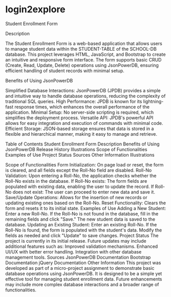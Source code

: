 # login2explore

Student Enrollment Form

Description

The Student Enrollment Form is a web-based application that allows users to manage student data within the STUDENT-TABLE of the SCHOOL-DB database. This project leverages HTML, JavaScript, and Bootstrap to create an intuitive and responsive form interface. The form supports basic CRUD (Create, Read, Update, Delete) operations using JsonPowerDB, ensuring efficient handling of student records with minimal setup.

Benefits of Using JsonPowerDB

Simplified Database Interactions: JsonPowerDB (JPDB) provides a simple and intuitive way to handle database operations, reducing the complexity of traditional SQL queries.
High Performance: JPDB is known for its lightning-fast response times, which enhances the overall performance of the application.
Minimal Setup: No server-side scripting is required, which simplifies the deployment process.
Versatile API: JPDB's powerful API allows for easy integration and execution of commands with minimal code.
Efficient Storage: JSON-based storage ensures that data is stored in a flexible and hierarchical manner, making it easy to manage and retrieve.

Table of Contents
Student Enrollment Form
Description
Benefits of Using JsonPowerDB
Release History
Illustrations
Scope of Functionalities
Examples of Use
Project Status
Sources
Other Information
Illustrations

Scope of Functionalities
Form Initialization: On page load or reset, the form is cleared, and all fields except the Roll-No field are disabled.
Roll-No Validation: Upon entering a Roll-No, the application checks whether the Roll-No exists in the database.
If Roll-No exists: The form fields are populated with existing data, enabling the user to update the record.
If Roll-No does not exist: The user can proceed to enter new data and save it.
Save/Update Operations: Allows for the insertion of new records or updating existing ones based on the Roll-No.
Reset Functionality: Clears the form and resets it to its initial state.
Examples of Use
Adding a New Student:
Enter a new Roll-No.
If the Roll-No is not found in the database, fill in the remaining fields and click "Save."
The new student data is saved to the database.
Updating an Existing Student:
Enter an existing Roll-No.
If the Roll-No is found, the form is populated with the student's data.
Modify the fields as needed and click "Update" to save changes.
Project Status
The project is currently in its initial release. Future updates may include additional features such as:
Improved validation mechanisms.
Enhanced UI/UX with better error handling.
Integration with other database management tools.
Sources
JsonPowerDB Documentation
Bootstrap Documentation
jQuery Documentation
Other Information
This project was developed as part of a micro-project assignment to demonstrate basic database operations using JsonPowerDB. It is designed to be a simple yet effective tool for managing student enrollment data. Future enhancements may include more complex database interactions and a broader range of functionalities.

